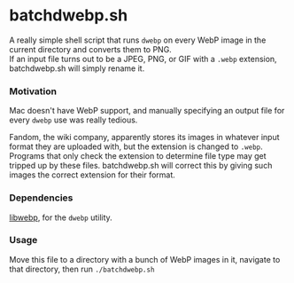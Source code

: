# batchdwebp.sh

A really simple shell script that runs `dwebp` on every WebP image in the current directory and converts them to PNG.  
If an input file turns out to be a JPEG, PNG, or GIF with a `.webp` extension, batchdwebp.sh will simply rename it.

### Motivation
Mac doesn't have WebP support, and manually specifying an output file for every `dwebp` use was really tedious.

Fandom, the wiki company, apparently stores its images in whatever input format they are uploaded with, but the extension is changed to `.webp`. Programs that only check the extension to determine file type may get tripped up by these files. batchdwebp.sh will correct this by giving such images the correct extension for their format.

### Dependencies
[libwebp](https://developers.google.com/speed/webp/docs/precompiled), for the `dwebp` utility.

### Usage
Move this file to a directory with a bunch of WebP images in it, navigate to that directory, then run
`./batchdwebp.sh`
